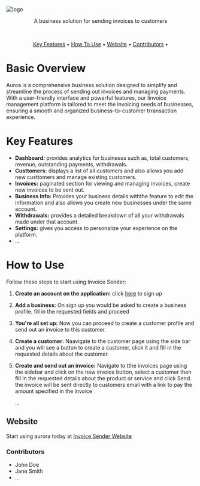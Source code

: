 
![logo](https://github.com/omzi/aurora/assets/107757681/7c8dc10b-6010-448e-bd0a-f50dd30cb8f0)




<div align="center" >
  <p>A business solution for sending invoices to customers</p>
  
  <br>
  <p align="center">
  <a href="#key-features">Key Features</a> •
  <a href="##how-to-use">How To Use</a> •
  <a href="##website">Website</a> •
  <a href="###contributors">Contributors</a> •

</p>
</div>



# Basic Overview

Auroa is a comprehensive business solution designed to simplify and streamline the process of sending out invoices and managing payments. With a user-friendly interface and powerful features, our Iinvoice management platform is tailored to meet the invoicing needs of businesses, ensuring a smooth and organized business-to-customer trransaction experience.


# Key Features

- **Dashboard:** provides analytics for busineess such as, total customers, revenue, outstanding payments, withdrawals.
- **Custtomers:** displays a list of all customers and also allows you add new custtomers and manage existing customers.
- **Invoices:** paginated section for viewing and managing invoices, create new invoices to be sent out.
- **Business Info:** Provides your business details withthe feature to edit the information and also allows you create new businesses under the same account.
- **Withdrawals:** provides a detailed breakdown of all your withdrawals made under that account.
- **Settings:** gives you access to personalize your experience on the platform.
- ...

# How to Use

Follow these steps to start using Invoice Sender:

1. **Create an account on the application:** click [here](https://example.com) to sign up
2. **Add a business:** On sign up you would be asked to create a business profile. fill in the requested fields and proceed
3. **You're all set up:** Now you can proceed to create a customer profile and send out an invoice to this customer.
4. **Create a customer:** Naavigate to the customer page using the side bar and you will see a button to create a customer, click it and fill in the requested details about the customer.
5. **Create and send out an invoice:** Navigate to tthe invoices page using the sidebar and click on the new invoice button, select a customer then fill in the requested details about the product or service and click Send. the invoice will be sent directly to customers email with a link to pay the amount specified in the invoice
   

   ...

## Website

Start using aurora today at [Invoice Sender Website](https://invoicesender.com)



### Contributors

- John Doe
- Jane Smith
- ...
